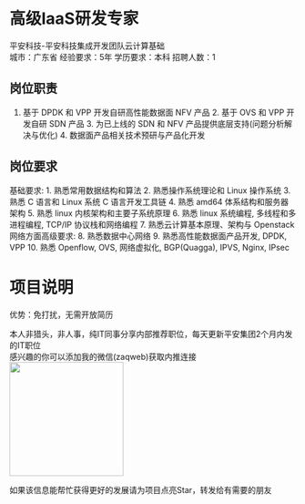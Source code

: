 # 高级IaaS研发专家
平安科技-平安科技集成开发团队云计算基础  
城市：广东省 经验要求：5年 学历要求：本科  招聘人数：1

## 岗位职责
1. 基于 DPDK 和 VPP 开发自研高性能数据面 NFV 产品
   2. 基于 OVS 和 VPP 开发自研 SDN 产品
   3. 为已上线的 SDN 和 NFV 产品提供底层支持(问题分析解决与优化)
   4. 数据面产品相关技术预研与产品化开发

## 岗位要求
基础要求:
       1. 熟悉常用数据结构和算法
       2. 熟悉操作系统理论和 Linux 操作系统
       3. 熟悉 C 语言和 Linux 系统 C 语言开发工具链
       4. 熟悉 amd64 体系结构和服务器架构
       5. 熟悉 linux 内核架构和主要子系统原理
       6. 熟悉 linux 系统编程, 多线程和多进程编程, TCP/IP 协议栈和网络编程
       7. 熟悉云计算基本原理、架构与 Openstack
   网络方面高级要求:
       8. 熟悉数据中心网络
       9. 熟悉高性能数据面产品开发, DPDK, VPP
       10. 熟悉 Openflow, OVS, 网络虚拟化, BGP(Quagga), IPVS, Nginx, IPsec

# 项目说明

优势：免打扰，无需开放简历

本人非猎头，非人事，纯IT同事分享内部推荐职位，每天更新平安集团2个月内发的IT职位  
感兴趣的你可以添加我的微信(zaqweb)获取内推连接  
<img src="https://github.com/zaqweb/PA-IT-JOBS/blob/master/WechatICode.jpeg"  height="200" width="200">

如果该信息能帮忙获得更好的发展请为项目点亮Star，转发给有需要的朋友




